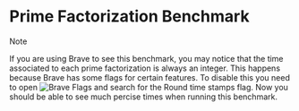 # Prime Factorization Benchmark


> [!NOTE]  
> If you are using Brave to see this benchmark, you may notice that the time associated to each prime factorization is always an integer. This happens because Brave has some flags for certain features. To disable this you need to open ![Brave Flags](brave://flags) and search for the Round time stamps flag. Now you should be able to see much percise times when running this benchmark.

